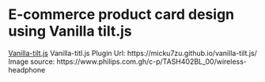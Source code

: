 <h1>E-commerce product card design using Vanilla tilt.js</h1>
<a href="https://micku7zu.github.io/vanilla-tilt.js/">Vanilla-tilt.js</a>
Vanilla-titl.js Plugin Url: https://micku7zu.github.io/vanilla-tilt.js/
Image source: https://www.philips.com.gh/c-p/TASH402BL_00/wireless-headphone
